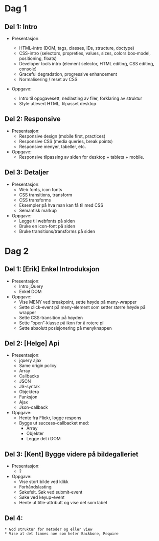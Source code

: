 # Dag 1


## Del 1: Intro

* Presentasjon:
    * HTML-intro (DOM, tags, classes, IDs, structure, doctype)
    * CSS-intro (selectors, propreties, values, sizes, colors box-model, positioning, floats)
    * Developer tools intro (element selector, HTML editing, CSS editing, console)
    * Graceful degradation, progressive enhancement
    * Normalisering / reset av CSS

* Oppgave:
    * Intro til oppgavesett, nedlasting av filer, forklaring av struktur
    * Style utlevert HTML, tilpasset desktop

## Del 2: Responsive

* Presentasjon:
    * Responsive design (mobile first, practices)
    * Responsive CSS (media queries, break points)
    * Responsive menyer, tabeller, etc.
* Oppgave:
    * Responsive tilpassing av siden for desktop + tablets + mobile.

## Del 3: Detaljer

* Presentasjon:
    * Web fonts, icon fonts
    * CSS transitions, transform
    * CSS transforms
    * Eksempler på hva man kan få til med CSS
    * Semantisk markup
* Oppgave:
    * Legge til webfonts på siden
    * Bruke en icon-font på siden
    * Bruke transitions/transforms på siden


# Dag 2


## Del 1: [Erik] Enkel Introduksjon

* Presentasjon:
    * Intro jQuery
    * Enkel DOM
* Oppgave:
    * Vise MENY ved breakpoint, sette høyde på meny-wrapper
    * Sette click-event på meny-element som setter større høyde på wrapper
    * Sette CSS-transition på høyden
    * Sette ”open”-klasse på ikon for å rotere pil
    * Sette absolutt posisjonering på menyknappen  

## Del 2: [Helge] Api

* Presentasjon:
    * jquery ajax
    * Same origin policy
    * Array
    * Callbacks 
    * JSON
    * JS-syntak
    * Objektera
    * Funksjon
    * Ajax
    * Json-callback
* Oppgave:
    * Hente fra Flickr, logge respons
    * Bygge ut success-callbacket med:
        * Array
        * Objekter
        * Legge det i DOM 

## Del 3: [Kent] Bygge videre på bildegalleriet
* Presentasjon:
    * ?
* Oppgave:
    * Vise stort bilde ved klikk
    * Forhåndslasting
    * Søkefelt. Søk ved submit-event
    * Søke ved keyup-event
    * Hente ut title-attributt og vise det som label    

## Del 4:
    * God struktur for metoder og eller view
    * Vise at det finnes noe som heter Backbone, Require
